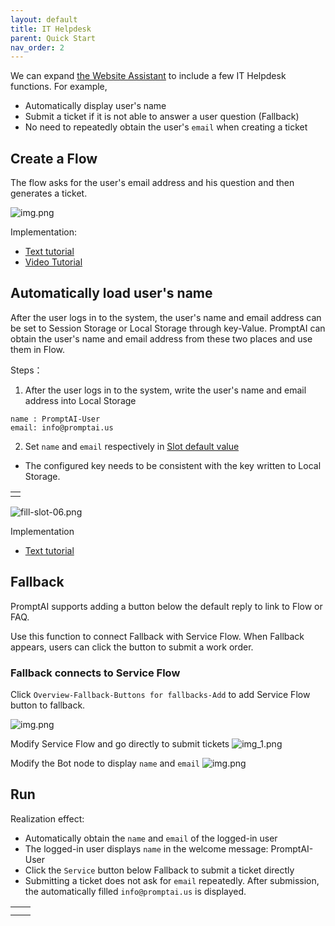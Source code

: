 ```yaml
---
layout: default 
title: IT Helpdesk 
parent: Quick Start 
nav_order: 2
---
```


We can expand [the Website Assistant](/docs/quick_start/knowledge_base/) to include a few IT Helpdesk functions. For
example,

- Automatically display user's name
- Submit a ticket if it is not able to answer a user question (Fallback)
- No need to repeatedly obtain the user's `email` when creating a ticket

## Create a Flow

The flow asks for the user's email address and his question and then generates a ticket.

![img.png](/assets/images/quick_start/flow/flow-01.png)

Implementation:

- [Text tutorial](/docs/tutorial/form/)
- [Video Tutorial](/docs/example/form/)

## Automatically load user's name

After the user logs in to the system, the user's name and email address can be set to Session Storage or Local Storage
through key-Value. PromptAI can obtain the user's name and email address from these two places and use them in Flow.

Steps：

1. After the user logs in to the system, write the user's name and email address into Local Storage

```text
name : PromptAI-User
email: info@promptai.us
```

2. Set `name` and `email` respectively in [Slot default value](/docs/tutorial/slot_config/#default-value)

* The configured key needs to be consistent with the key written to Local Storage.

<table>
  <tr>
    <td><img src="/assets/images/quick_start/flow/flow-10.png" alt=""></td>
  </tr>
</table>


![fill-slot-06.png](/assets/images/quick_start/flow/flow-02.png)

Implementation

- [Text tutorial](/docs/advance_control/fill_slots/)

## Fallback

PromptAI supports adding a button below the default reply to link to Flow or FAQ.

Use this function to connect Fallback with Service Flow. When Fallback appears, users can click the button to submit a
work order.

### Fallback connects to Service Flow

Click `Overview-Fallback-Buttons for fallbacks-Add` to add Service Flow button to fallback.

![img.png](/assets/images/quick_start/flow/flow-03.png)

Modify Service Flow and go directly to submit tickets
   ![img_1.png](/assets/images/quick_start/flow/flow-04.png)

Modify the Bot node to display `name` and `email`
   ![img.png](/assets/images/quick_start/flow/flow-05.png)

## Run

Realization effect:

- Automatically obtain the `name` and `email` of the logged-in user
- The logged-in user displays `name` in the welcome message: PromptAI-User
- Click the `Service` button below Fallback to submit a ticket directly
- Submitting a ticket does not ask for `email` repeatedly. After submission, the automatically filled `info@promptai.us`
  is displayed.

<table>
  <tr>
    <td><img src="/assets/images/quick_start/flow/flow-06.png" alt=""></td>
    <td><img src="/assets/images/quick_start/flow/flow-07.png" alt=""></td>
  </tr>
  <tr>
     <td><img src="/assets/images/quick_start/flow/flow-08.png" alt=""></td>
  </tr>
</table>
